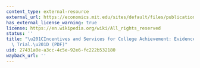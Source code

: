 ```yaml
---
content_type: external-resource
external_url: https://economics.mit.edu/sites/default/files/publications/AEJ508.pdf
has_external_license_warning: true
license: https://en.wikipedia.org/wiki/All_rights_reserved
status: ''
title: "\u201CIncentives and Services for College Achievement: Evidence from a Randomized\
  \ Trial.\u201D (PDF)"
uid: 27431a0e-a3cc-4c5e-92e6-fc222b532180
wayback_url: ''
---
```

